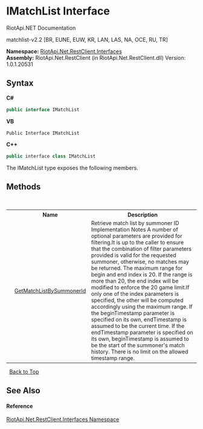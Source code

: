 # IMatchList Interface
RiotApi.NET Documentation 

matchlist-v2.2 [BR, EUNE, EUW, KR, LAN, LAS, NA, OCE, RU, TR]

**Namespace:**&nbsp;<a href="48cda41f-0d73-abf8-ab33-13ac48004c66">RiotApi.Net.RestClient.Interfaces</a><br />**Assembly:**&nbsp;RiotApi.Net.RestClient (in RiotApi.Net.RestClient.dll) Version: 1.0.1.20531

## Syntax

**C#**<br />
``` C#
public interface IMatchList
```

**VB**<br />
``` VB
Public Interface IMatchList
```

**C++**<br />
``` C++
public interface class IMatchList
```

The IMatchList type exposes the following members.


## Methods
&nbsp;<table><tr><th></th><th>Name</th><th>Description</th></tr><tr><td>![Public method](media/pubmethod.gif "Public method")</td><td><a href="d9d1f01c-0cc8-526d-b478-bfb7832e495d">GetMatchListBySummonerId</a></td><td>
Retrieve match list by summoner ID Implementation Notes A number of optional parameters are provided for filtering.It is up to the caller to ensure that the combination of filter parameters provided is valid for the requested summoner, otherwise, no matches may be returned. The maximum range for begin and end index is 20. If the range is more than 20, the end index will be modified to enforce the 20 game limit.If only one of the index parameters is specified, the other will be computed accordingly using the maximum range. If the beginTimestamp parameter is specified on its own, endTimestamp is assumed to be the current time. If the endTimestamp parameter is specified on its own, beginTimestamp is assumed to be the start of the summoner's match history. There is no limit on the allowed timestamp range.</td></tr></table>&nbsp;
<a href="#imatchlist-interface">Back to Top</a>

## See Also


#### Reference
<a href="48cda41f-0d73-abf8-ab33-13ac48004c66">RiotApi.Net.RestClient.Interfaces Namespace</a><br />